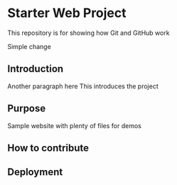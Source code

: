 # Starter Web Project

This repository is for showing how Git and GitHub work

Simple change

## Introduction

Another paragraph here
This introduces the project


## Purpose

Sample website with plenty of files for demos

## How to contribute

## Deployment